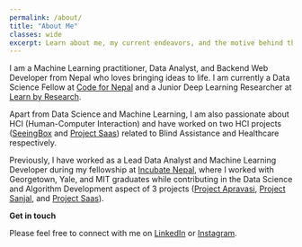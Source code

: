 ```yaml
---
permalink: /about/
title: "About Me"
classes: wide
excerpt: Learn about me, my current endeavors, and the motive behind this personal blog.
---
```



I am a Machine Learning practitioner, Data Analyst, and Backend Web Developer from Nepal who loves bringing ideas to life. I am currently a Data Science Fellow at [Code for Nepal](https://codefornepal.org/) and a Junior Deep Learning Researcher at [Learn by Research](https://in.linkedin.com/company/learnbyresearch).

Apart from Data Science and Machine Learning, I am also passionate about HCI (Human-Computer Interaction) and have worked on two HCI projects ([SeeingBox](https://github.com/dhaydoo/SeeingBox) and [Project Saas](https://projectsaas.info)) related to Blind Assistance and Healthcare respectively.

Previously, I have worked as a Lead Data Analyst and Machine Learning Developer during my fellowship at [Incubate Nepal](https://incubatenepal.com/), where I worked with Georgetown, Yale, and MIT graduates while contributing in the Data Science and Algorithm Development aspect of 3 projects ([Project Apravasi](https://www.instagram.com/p/CgnopvSoLP9/), [Project Sanjal](https://nsuman.github.io/SanzalWeb), and [Project Saas](https://projectsaas.info/)).


**Get in touch**

Please feel free to connect with me on [LinkedIn](https://www.linkedin.com/in/ayushrajdahal) or [Instagram](https://instagram.com/ayushrajdahal).